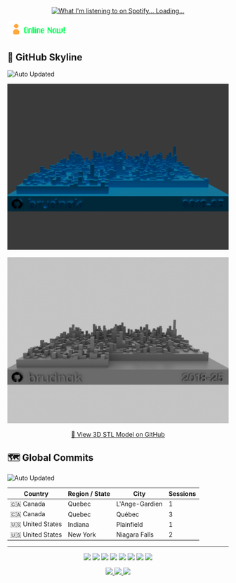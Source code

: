 <p align="center">
  <a href="https://open.spotify.com/user/upv50bd8fofqcy9yibbgfmwly">
    <img src="https://novatorem-gamma-two.vercel.app/api/spotify" alt="What I'm listening to on Spotify... Loading..." />
  </a>
</p>

<img src="https://github.com/brudnak/brudnak/blob/main/img/online.gif" alt="" width="140">

## 🌃 GitHub Skyline 
![Auto Updated](https://img.shields.io/badge/Generated%20by-GitHub%20Actions-blue?logo=githubactions)

<p align="center">
  <img src="./skyline-dark.png#gh-dark-mode-only" />
</p>
<p align="center">
  <img src="./skyline-light.png#gh-light-mode-only" />
</p>

<p align="center">
  <a href="./skyline-full.stl">🔗 View 3D STL Model on GitHub</a>
</p>

<!-- log tracker start -->

## 🗺️ Global Commits
![Auto Updated](https://img.shields.io/badge/Generated%20by-GitHub%20Actions-blue?logo=githubactions)

| Country | Region / State | City | Sessions |
|---------|-----------------|------|----------|
| 🇨🇦 Canada | Quebec | L'Ange-Gardien | 1 |
| 🇨🇦 Canada | Quebec | Québec | 3 |
| 🇺🇸 United States | Indiana | Plainfield | 1 |
| 🇺🇸 United States | New York | Niagara Falls | 2 |

<!-- log tracker end -->

<hr>

<!-- Where to find these icons: https://simpleicons.org -->
<p align="center">
  <img src="https://img.shields.io/badge/-Go-00ADD8?logo=go&logoColor=white&style=fla" />
  <img src="https://img.shields.io/badge/-Kubernetes-326CE5?logo=kubernetes&logoColor=white&style=flat" />
  <img src="https://img.shields.io/badge/-Rancher-0075A8?logo=rancher&logoColor=white&style=flat" />
  <img src="https://img.shields.io/badge/-Terraform-7B42BC?logo=terraform&logoColor=white&style=flat" />
  <img src="https://img.shields.io/badge/-AWS-232F3E?logo=amazonwebservices&logoColor=white&style=flat" />
  <img src="https://img.shields.io/badge/-JavaScript-F7DF1E?logo=javascript&logoColor=white&style=flat" />
  <img src="https://img.shields.io/badge/-HTML5-E34F26?logo=html5&logoColor=white&style=flat" />
  <img src="https://img.shields.io/badge/-CSS3-1572B6?logo=css3&logoColor=white&style=flat" />
</p>


<p align="center">
  <a href="https://gitlab.com/brudnak">
    <img src="https://img.shields.io/badge/-GitLab-FC6D26?logo=gitlab&logoColor=white&style=flat" />
  </a>
  <a href="https://hub.docker.com/u/brudnak">
    <img src="https://img.shields.io/badge/-Docker_Hub-2496ED?logo=docker&logoColor=white&style=flat" />
  </a>
  <a href="https://bitbucket.org/brudnak">
    <img src="https://img.shields.io/badge/-Bitbucket-0052CC?logo=bitbucket&logoColor=white&style=flat" />
  </a>
</p>
